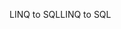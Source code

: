 <span data-ttu-id="57a50-101">LINQ to SQL</span><span class="sxs-lookup"><span data-stu-id="57a50-101">LINQ to SQL</span></span>